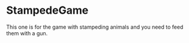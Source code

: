 # StampedeGame
This one is for the game with stampeding animals and you need to feed them with a gun.
